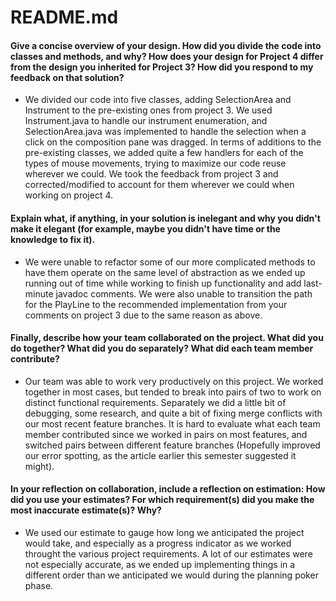 # README.md

#### Give a concise overview of your design. How did you divide the code into classes and methods, and why? How does your design for Project 4 differ from the design you inherited for Project 3? How did you respond to my feedback on that solution?

* We divided our code into five classes, adding SelectionArea and Instrument to the pre-existing ones from project 3. We 
used Instrument.java to handle our instrument enumeration, and SelectionArea.java was implemented to handle the selection when
a click on the composition pane was dragged. In terms of additions to the pre-existing classes, we added quite a few handlers 
for each of the types of mouse movements, trying to maximize our code reuse wherever we could. We took the feedback from 
project 3 and corrected/modified to account for them wherever we could when working on project 4.

#### Explain what, if anything, in your solution is inelegant and why you didn't make it elegant (for example, maybe you didn't have time or the knowledge to fix it).

* We were unable to refactor some of our more complicated methods to have them operate on the same level of abstraction as we 
ended up running out of time while working to finish up functionality and add last-minute javadoc comments. We were also unable
to transition the path for the PlayLine to the recommended implementation from your comments on project 3 due to the same
reason as above.

#### Finally, describe how your team collaborated on the project. What did you do together? What did you do separately? What did each team member contribute?

* Our team was able to work very productively on this project. We worked together in most cases, but tended to break into pairs 
of two to work on distinct functional requirements. Separately we did a little bit of debugging, some research, and quite
a bit of fixing merge conflicts with our most recent feature branches. It is hard to evaluate what each team member contributed
since we worked in pairs on most features, and switched pairs between different feature branches (Hopefully improved our
error spotting, as the article earlier this semester suggested it might).

#### In your reflection on collaboration, include a reflection on estimation: How did you use your estimates? For which requirement(s) did you make the most inaccurate estimate(s)? Why?

* We used our estimate to gauge how long we anticipated the project would take, and especially as a progress indicator 
as we worked throught the various project requirements. A lot of our estimates were not especially accurate, as we
ended up implementing things in a different order than we anticipated we would during the planning poker phase.
